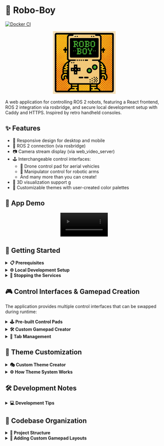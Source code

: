 # 🤖 Robo-Boy

[![Docker CI](https://github.com/tessel-la/robo-boy/actions/workflows/docker-ci.yml/badge.svg)](https://github.com/tessel-la/robo-boy/actions/workflows/docker-ci.yml)

<p align="center">
  <img src="images/logo.png" alt="Robo-Boy Logo" width="200">
</p>

A web application for controlling ROS 2 robots, featuring a React frontend, ROS 2 integration via rosbridge, and secure local development setup with Caddy and HTTPS. Inspired by retro handheld consoles.

## ✨ Features

*   📱 Responsive design for desktop and mobile
*   🔗 ROS 2 connection (via rosbridge)
*   📷 Camera stream display (via web_video_server)
*   🕹️ Interchangeable control interfaces:
    * 🚁 Drone control pad for aerial vehicles
    * 🦾 Manipulator control for robotic arms
    * And many more than you can create! 
*   🧊 3D visualization support g
*   🎨 Customizable themes with user-created color palettes

## 🎥 App Demo
<div align="center">
  <video src="https://github.com/user-attachments/assets/3972d215-0d26-46f7-98b3-21435ee61ae1" width="30%" controls></video>
</div>

## 🚀 Getting Started

<details>
<summary><strong>📋 Prerequisites</strong></summary>

*   [Docker](https://docs.docker.com/get-docker/) and [Docker Compose](https://docs.docker.com/compose/install/) installed.
*   [mkcert](https://github.com/FiloSottile/mkcert#installation) for local HTTPS setup.
</details>

<details>
<summary><strong>⚙️ Local Development Setup</strong></summary>

1.  **Clone the Repository:**
    ```bash
    git clone git@github.com:tessel-la/robo-boy.git
    cd robo-boy 
    ```

2.  **Setup Local HTTPS with mkcert:**
    *   **Install mkcert's CA:** Run this once per machine to make browsers trust local certificates.
        ```bash
        mkcert -install 
        ```
        *(You might need `sudo` or administrator privileges)*
    *   **Create Certificates Directory:**
        ```bash
        mkdir certs
        ```
    *   **Generate Certificate:** Replace `YOUR_HOST_IP` with your computer's actual local network IP address (e.g., `192.168.1.67`). This certificate will be valid for `localhost` and your IP.
        ```bash
        mkcert -key-file certs/local-key.pem -cert-file certs/local-cert.pem localhost 127.0.0.1 ::1 YOUR_HOST_IP
        ```

3.  **Build and Run Services:** This command builds the Docker images (if they don't exist or need updating) and starts the `app` (React Vite dev server), `ros-stack` (rosbridge, web_video_server), and `caddy` (reverse proxy) containers.
    ```bash
    docker compose up -d --build
    ```

4.  **Access the Application:**
    *   On your development machine: `https://localhost`
    *   From another device on the same network (e.g., mobile): `https://YOUR_HOST_IP` (using the same IP you used for `mkcert`)
</details>

<details>
<summary><strong>🛑 Stopping the Services</strong></summary>

```bash
# Stop and remove containers
docker compose down

# Stop, remove containers, AND remove Caddy's data volumes (useful for a clean restart)
docker compose down -v 
```
</details>

## 🎮 Control Interfaces & Gamepad Creation

The application provides multiple control interfaces that can be swapped during runtime:

<details>
<summary><strong>🕹️ Pre-built Control Pads</strong></summary>

#### Drone Control Pad
Specialized control interface for aerial vehicles. For testing, use in conjunction with [aerial-sim](https://github.com/tessel-la/aerial-sim) repository.

#### Manipulator Control
Interface for controlling robotic arms with precise joint movements. For testing, use in conjunction with [manipulator-sim](https://github.com/tessel-la/manipulator-sim) repository.

#### Standard, GameBoy & Voice Layouts
Additional pre-built interfaces including standard dual-joystick, retro GameBoy-style controls, and voice command interface.
</details>

<details>
<summary><strong>🛠️ Custom Gamepad Creator</strong></summary>

**Create your own control interfaces directly in the app!** The Custom Gamepad Creator allows you to design personalized control layouts using a drag-and-drop interface.

**Features:**
- **Component Library**: Choose from joysticks, buttons, D-pads, toggles, and sliders
- **Grid-based Design**: Drag and drop components on a customizable grid
- **Real-time Preview**: Test your gamepad while designing
- **ROS Integration**: Configure each component to publish to specific ROS topics
- **Save & Share**: Store layouts locally and export/import via JSON files

**Getting Started:**
1. Click the "+" button in the control panel tabs
2. Select "Create Custom Gamepad" 
3. Drag components from the palette to design your layout
4. Configure each component's ROS topic and behavior
5. Save your custom gamepad for future use

Perfect for creating specialized control interfaces tailored to your specific robot's needs!
</details>

<details>
<summary><strong>📑 Tab Management</strong></summary>

You can open multiple control panels and switch between them with tabs. Mix and match pre-built pads with your custom creations for maximum flexibility.
</details>

## 🎨 Theme Customization

<details>
<summary><strong>🎭 Custom Theme Creator</strong></summary>

<div align="center">
  <video src="https://github.com/user-attachments/assets/3f28cc2b-b9e9-46fa-b36c-69324dec5664" width="30%" controls></video>
</div>

The application supports multiple themes, including user-created custom themes. Themes define the color palette for the UI elements.

1.  **Access Theme Menu:** Click the theme icon button (usually in the bottom-right corner). This opens a popup menu displaying available themes (default and custom).
2.  **Create New Theme:** Click the "Create New Theme..." button in the popup. This opens the Theme Creator modal.
3.  **Define Theme:**
    *   Enter a unique **Name** for your theme.
    *   Select the base **Colors** (Primary, Secondary, Background) using the color pickers. Optional colors (Text, Border, etc.) can also be set.
    *   Choose an **Icon** to represent your theme in the selector menu.
    *   Click **Save Theme**.
4.  **Editing/Deleting:** Custom themes will have Edit (pencil) and Delete (trash) icons next to them in the theme selector popup. Clicking Edit opens the Theme Creator pre-filled with that theme's settings. Clicking Delete prompts for confirmation before removing the theme.
</details>

<details>
<summary><strong>⚙️ How Theme System Works</strong></summary>

*   Default themes (`light`, `dark`, `solarized`) have their CSS variables defined directly in `src/index.css` using `[data-theme="themename"]` selectors.
*   Custom themes are stored in the browser's `localStorage`.
*   When a custom theme is selected, JavaScript dynamically generates a `<style>` tag containing CSS variable overrides based on the saved colors and injects it into the document head. The `<body>` element also gets a `data-theme="custom-theme-id"` attribute.
*   UI components should primarily use the defined CSS variables (e.g., `var(--primary-color)`, `var(--background-color)`) for styling to ensure they adapt correctly to the selected theme.
</details>

## 🛠️ Development Notes

<details>
<summary><strong>💻 Development Tips</strong></summary>

*   Changes to frontend code (in `/src`) should trigger hot-reloading in the browser.
*   If you modify `Dockerfile`, `docker-compose.yml`, or `Caddyfile`, you'll need to rebuild and restart the services (`docker compose up -d --build --force-recreate`).
*   Caddy logs can be viewed with `docker compose logs caddy`.
*   ROS stack logs can be viewed with `docker compose logs ros-stack`.
</details>

## 🧩 Codebase Organization

<details>
<summary><strong>📁 Project Structure</strong></summary>

The codebase follows a component-based architecture:

- `/src/components` - Main UI components and layouts
  - Core UI components: `MainControlView`, `Navbar`, `SettingsPopup`, etc.
  - `/gamepads` - Pre-built gamepad control interfaces
    - `/standard` - Standard dual joystick layout
    - `/gameboy` - GameBoy-style control layout  
    - `/voice` - Voice control interface
    - `/drone` - Drone control interface
    - `/manipulator` - Robotic arm control interface
    - `/custom` - Custom gamepad wrapper component
  - `/visualizers` - 3D visualization components
    - `PointCloudViz.tsx` - Point cloud visualization
    - `UrdfViz.tsx` - URDF model visualization
    - `CameraInfoViz.tsx` - Camera information display
- `/src/features` - Feature-specific code organized by functionality
  - `/theme` - Theme system with custom color palette creation
  - `/customGamepad` - **Custom Gamepad Creator System**
    - `types.ts` - TypeScript interfaces and component definitions
    - `defaultLayouts.ts` - Pre-built layouts and component library
    - `gamepadStorage.ts` - Local storage management for custom layouts
    - `/components` - Custom gamepad editor and component implementations
      - `GamepadEditor.tsx` - Main drag-and-drop editor interface
      - `CustomGamepadLayout.tsx` - Runtime layout renderer
      - `GamepadComponent.tsx` - Generic component wrapper
      - `JoystickComponent.tsx`, `ButtonComponent.tsx`, `DPadComponent.tsx`
      - `ToggleComponent.tsx`, `SliderComponent.tsx` - Input components
      - Various UI components for editor functionality
- `/src/hooks` - Custom React hooks including ROS connection and visualization
- `/src/utils` - Utility functions and helpers
- `/src/types` - TypeScript type definitions
</details>

<details>
<summary><strong>🎨 Adding Custom Gamepad Layouts</strong></summary>

#### 🎨 For End Users (In-App Creator)
Use the built-in Custom Gamepad Creator accessible through the "+" button in control panel tabs. **No coding required!**
- Drag-and-drop interface with pre-built components
- Perfect for most use cases and quick prototyping
- Supports joysticks, buttons, D-pads, toggles, and sliders
- Real-time preview and easy ROS topic configuration

#### 💻 For Developers (Code-Based Implementation)
**When the in-app system isn't enough** for your specific needs, you can implement custom gamepads via code:

- **Advanced Components**: Create custom component types not available in the drag-and-drop editor
- **Complex Logic**: Implement sophisticated control algorithms and state management
- **Performance Optimization**: Fine-tune for high-frequency or specialized operations
- **Custom ROS Integration**: Support for complex message types, actions, and services

**Implementation Paths:**
- **Hardcoded Layouts**: Create traditional gamepad components in `/src/components/gamepads`
- **Extend Custom System**: Add new component types to the custom gamepad library
- **Comprehensive Guide**: See the detailed README in `/src/features/customGamepad` for:
  - Architecture overview and component system
  - Adding new component types to the library
  - Extending ROS message support
  - Storage format and data structures
</details>
